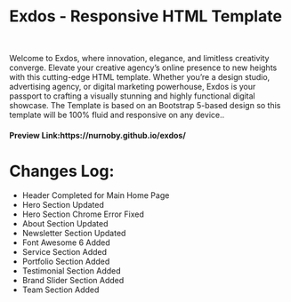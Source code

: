 <h1>Exdos - Responsive HTML Template</h1><br>
<p>
Welcome to Exdos, where innovation, elegance, and limitless creativity converge. Elevate your creative agency’s online presence to new heights with this cutting-edge HTML template. Whether you’re a design studio, advertising agency, or digital marketing powerhouse, Exdos is your passport to crafting a visually stunning and highly functional digital showcase. The Template is based on an Bootstrap 5-based design so this template will be 100% fluid and responsive on any device..
</p>
<h4><b>Preview Link:</b>https://nurnoby.github.io/exdos/</h4>

<h1>Changes Log:</h1>
<ul>
    <li>Header Completed for Main Home Page</li>
    <li>Hero Section Updated</li>
    <li>Hero Section Chrome Error Fixed</li>
    <li>About Section Updated</li>
    <li>Newsletter Section Updated</li>
    <li>Font Awesome 6 Added</li>
    <li>Service Section Added</li>
    <li>Portfolio Section Added</li>
    <li>Testimonial Section Added</li>
    <li>Brand Slider Section Added</li>
    <li>Team Section Added</li>
</ul>